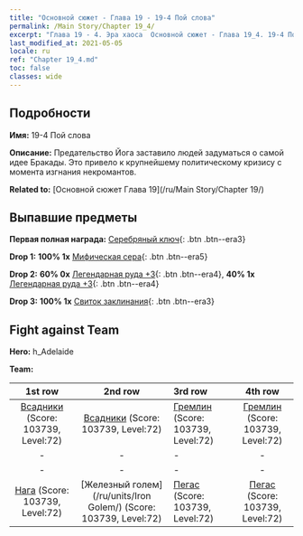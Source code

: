 ```yaml
---
title: "Основной сюжет - Глава 19 - 19-4 Пой слова"
permalink: /Main Story/Chapter 19_4/
excerpt: "Глава 19 - 4. Эра хаоса  Основной сюжет - Глава 19_4. 19-4 Пой слова"
last_modified_at: 2021-05-05
locale: ru
ref: "Chapter 19_4.md"
toc: false
classes: wide
---
```


## Подробности

 **Имя:** 19-4 Пой слова

 **Описание:** Предательство Йога заставило людей задуматься о самой идее Бракады. Это привело к крупнейшему политическому кризису с момента изгнания некромантов.

 **Related to:** [Основной сюжет Глава 19](/ru/Main Story/Chapter 19/)

## Выпавшие предметы

 **Первая полная награда:** [Серебряный ключ](/ItemsRU/con_693/){: .btn .btn--era3}

 **Drop 1:** **100% 1x** [Мифическая сера](/ItemsRU/mat_64/){: .btn .btn--era5}

 **Drop 2:** **60% 0x** [Легендарная руда +3](/ItemsRU/mat_54/){: .btn .btn--era4}, **40% 1x** [Легендарная руда +3](/ItemsRU/mat_54/){: .btn .btn--era4}

 **Drop 3:** **100% 1x** [Свиток заклинания](/ItemsRU/con_694/){: .btn .btn--era3}


## Fight against Team
 **Hero:** h_Adelaide

 **Team:**


  | 1st row | 2nd row | 3rd row | 4th row |
  |:----:|:----:|:----|:----:|
  | [Всадники](/ru/units/Cavalier/) (Score: 103739, Level:72)  | [Всадники](/ru/units/Cavalier/) (Score: 103739, Level:72)  | [Гремлин](/ru/units/Gremlin/) (Score: 103739, Level:72)  | [Гремлин](/ru/units/Gremlin/) (Score: 103739, Level:72)  |
  | - | - | - | - |
  | - | - | - | - |
  | [Нага](/ru/units/Naga/) (Score: 103739, Level:72)  | [Железный голем](/ru/units/Iron Golem/) (Score: 103739, Level:72)  | [Пегас](/ru/units/Pegasus/) (Score: 103739, Level:72)  | [Пегас](/ru/units/Pegasus/) (Score: 103739, Level:72)  |


